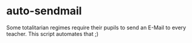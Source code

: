 # auto-sendmail

Some totalitarian regimes require their pupils to send an E-Mail to every teacher.
This script automates that ;)
